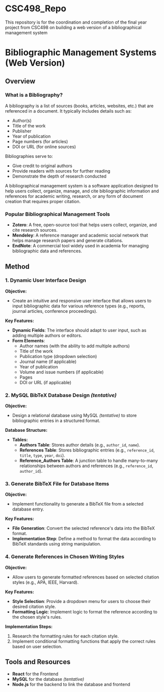 # CSC498_Repo
This repository is for the coordination and completion of the final year project from CSC498 on building a web version of a bibliographical management system


# Bibliographic Management Systems (Web Version)

## Overview

### What is a Bibliography?
A bibliography is a list of sources (books, articles, websites, etc.) that are referenced in a document. It typically includes details such as:
- Author(s)
- Title of the work
- Publisher
- Year of publication
- Page numbers (for articles)
- DOI or URL (for online sources)

Bibliographies serve to:
- Give credit to original authors
- Provide readers with sources for further reading
- Demonstrate the depth of research conducted

A bibliographical management system is a software application designed to help users collect, organize, manage, and cite bibliographic information and references for academic writing, research, or any form of document creation that requires proper citation.

### Popular Bibliographical Management Tools
- **Zotero**: A free, open-source tool that helps users collect, organize, and cite research sources.
- **Mendeley**: A reference manager and academic social network that helps manage research papers and generate citations.
- **EndNote**: A commercial tool widely used in academia for managing bibliographic data and references.

## Method

### 1. Dynamic User Interface Design
**Objective:**
- Create an intuitive and responsive user interface that allows users to input bibliographic data for various reference types (e.g., reports, journal articles, conference proceedings).

**Key Features:**
- **Dynamic Fields**: The interface should adapt to user input, such as adding multiple authors or editors.
- **Form Elements**:
  - Author names (with the ability to add multiple authors)
  - Title of the work
  - Publication type (dropdown selection)
  - Journal name (if applicable)
  - Year of publication
  - Volume and issue numbers (if applicable)
  - Pages
  - DOI or URL (if applicable)

### 2. MySQL BibTeX Database Design *(tentative)*
**Objective:**
- Design a relational database using MySQL *(tentative)* to store bibliographic entries in a structured format.

**Database Structure:**
- **Tables:**
  - **Authors Table**: Stores author details (e.g., `author_id`, `name`).
  - **References Table**: Stores bibliographic entries (e.g., `reference_id`, `title`, `type`, `year`, `doi`).
  - **Reference_Authors Table**: A junction table to handle many-to-many relationships between authors and references (e.g., `reference_id`, `author_id`).

### 3. Generate BibTeX File for Database Items
**Objective:**
- Implement functionality to generate a BibTeX file from a selected database entry.

**Key Features:**
- **File Generation**: Convert the selected reference's data into the BibTeX format.
- **Implementation Step**: Define a method to format the data according to BibTeX standards using string manipulation.

### 4. Generate References in Chosen Writing Styles
**Objective:**
- Allow users to generate formatted references based on selected citation styles (e.g., APA, IEEE, Harvard).

**Key Features:**
- **Style Selection**: Provide a dropdown menu for users to choose their desired citation style.
- **Formatting Logic**: Implement logic to format the reference according to the chosen style's rules.

**Implementation Steps:**
1. Research the formatting rules for each citation style.
2. Implement conditional formatting functions that apply the correct rules based on user selection.

## Tools and Resources
- **React** for the Frontend
- **MySQL** for the database *(tentative)*
- **Node.js** for the backend to link the database and frontend
